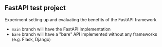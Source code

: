 ## FastAPI test project

Experiment setting up and evaluating the benefits of the FastAPI framework

- `main` branch will have the FastAPI implementation
- `bare` branch will have a "bare" API implemented without any frameworks (e.g. Flask, Django)

